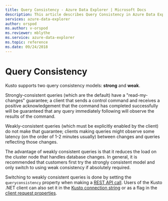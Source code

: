 ```yaml
---
title: Query Consistency - Azure Data Explorer | Microsoft Docs
description: This article describes Query Consistency in Azure Data Explorer.
services: azure-data-explorer
author: orspod
ms.author: v-orspod
ms.reviewer: mblythe
ms.service: azure-data-explorer
ms.topic: reference
ms.date: 09/24/2018
---
```

# Query Consistency

Kusto supports two query consistency models: **strong** and **weak**.

Strongly-consistent queries (which are the default) have a "read-my-changes"
guarantee; a client that sends a control command and receives a positive
acknowledgement that the command has completed successfully will be guaranteed
that any query immediately following will observe the results of the command.

Weakly-consistent queries (which must be explicitly enabled by the client)
do not make that guarantee; clients making queries might observe some latency
(on the order of 1-2 minutes usually) between changes and queries reflecting
those changes.

The advantage of weakly consistent queries is that it reduces the load on the cluster node that handles database changes. In general, it is recommended that customers first try the strongly consistent model and only switch to using
weak consistency if absolutely required.

Switching to weakly consistent queries is done by setting the `queryconsistency`
property when making a [REST API call](../api/rest/request.md). Users of the
Kusto .NET client can also set it in the [Kusto connection string](../api/connection-strings/kusto.md)
or as a flag in the [client request properties](../api/netfx/request-properties.md).